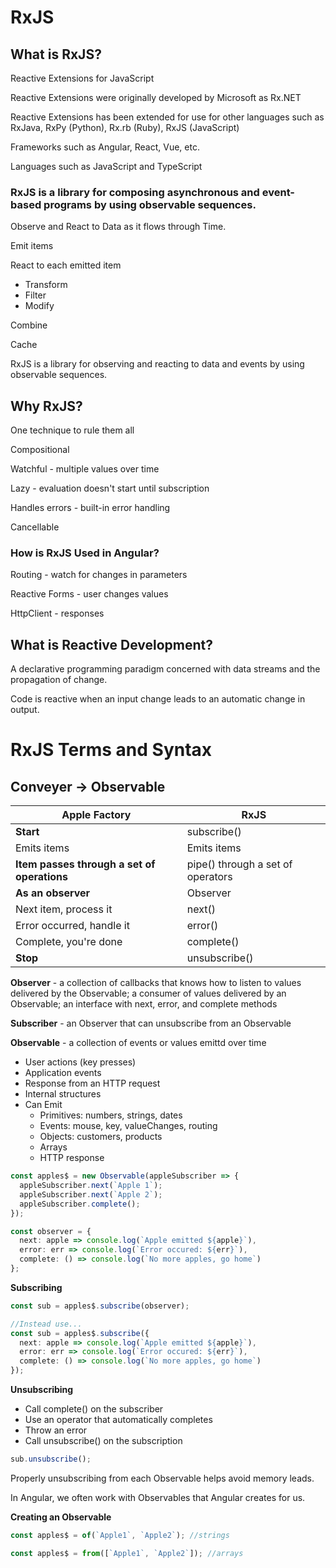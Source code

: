 # **RxJS**

## What is RxJS?

Reactive Extensions for JavaScript

Reactive Extensions were originally developed by Microsoft as Rx.NET

Reactive Extensions has been extended for use for other languages such as RxJava, RxPy (Python), Rx.rb (Ruby), RxJS (JavaScript)

Frameworks such as Angular, React, Vue, etc.

Languages such as JavaScript and TypeScript

### RxJS is a library for composing asynchronous and event-based programs by using observable sequences.

Observe and React to Data as it flows through Time.

Emit items

React to each emitted item

- Transform
- Filter
- Modify

Combine

Cache

RxJS is a library for observing and reacting to data and events by using observable sequences.

## Why RxJS?

One technique to rule them all

Compositional

Watchful - multiple values over time

Lazy - evaluation doesn't start until subscription

Handles errors - built-in error handling

Cancellable

### How is RxJS Used in Angular?

Routing - watch for changes in parameters

Reactive Forms - user changes values

HttpClient - responses

## What is Reactive Development?

A declarative programming paradigm concerned with data streams and the propagation of change.

Code is reactive when an input change leads to an automatic change in output.

# RxJS Terms and Syntax

## Conveyer -> Observable

| Apple Factory                               | RxJS                              |
| ------------------------------------------- | --------------------------------- |
| **Start**                                   | subscribe()                       |
| Emits items                                 | Emits items                       |
| **Item passes through a set of operations** | pipe() through a set of operators |
| **As an observer**                          | Observer                          |
| Next item, process it                       | next()                            |
| Error occurred, handle it                   | error()                           |
| Complete, you're done                       | complete()                        |
| **Stop**                                    | unsubscribe()                     |

**Observer** - a collection of callbacks that knows how to listen to values delivered by the Observable; a consumer of values delivered by an Observable; an interface with next, error, and complete methods

**Subscriber** - an Observer that can unsubscribe from an Observable

**Observable** - a collection of events or values emittd over time

- User actions (key presses)
- Application events
- Response from an HTTP request
- Internal structures
- Can Emit
  - Primitives: numbers, strings, dates
  - Events: mouse, key, valueChanges, routing
  - Objects: customers, products
  - Arrays
  - HTTP response

```typescript
const apples$ = new Observable(appleSubscriber => {
  appleSubscriber.next(`Apple 1`);
  appleSubscriber.next(`Apple 2`);
  appleSubscriber.complete();
});

const observer = {
  next: apple => console.log(`Apple emitted ${apple}`),
  error: err => console.log(`Error occured: ${err}`),
  complete: () => console.log(`No more apples, go home`)
};
```

**Subscribing**

```typescript
const sub = apples$.subscribe(observer);

//Instead use...
const sub = apples$.subscribe({
  next: apple => console.log(`Apple emitted ${apple}`),
  error: err => console.log(`Error occured: ${err}`),
  complete: () => console.log(`No more apples, go home`)
});
```

**Unsubscribing**

- Call complete() on the subscriber
- Use an operator that automatically completes
- Throw an error
- Call unsubscribe() on the subscription

```typescript
sub.unsubscribe();
```

Properly unsubscribing from each Observable helps avoid memory leads.

In Angular, we often work with Observables that Angular creates for us.

**Creating an Observable**

```typescript
const apples$ = of(`Apple1`, `Apple2`); //strings

const apples$ = from([`Apple1`, `Apple2`]); //arrays
```

